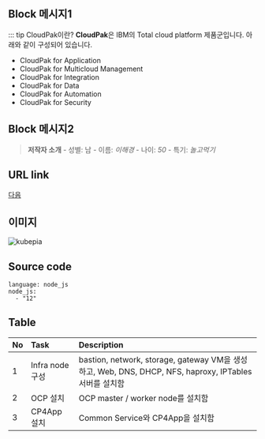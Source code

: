 
## Block 메시지1
::: tip CloudPak이란?
**CloudPak**은 IBM의 Total cloud platform 제품군입니다.
아래와 같이 구성되어 있습니다.
- CloudPak for Application
- CloudPak for Multicloud Management
- CloudPak for Integration
- CloudPak for Data
- CloudPak for Automation
- CloudPak for Security

## Block 메시지2
> **저작자 소개** 
    - 성별: 남 
    - 이름: _이해경_ 
    - 나이: _50_ 
    - 특기: _놀고먹기_ 

## URL link 
[다음](http://www.daum.net)

## 이미지 
![kubepia](https://kubepia.github.io/assets/img/kubepia.png)

## Source code
```
language: node_js
node_js:
  - "12"
```
## Table
| No | Task | Description |
|:---|:--------------------------|:-----------------------------------|
| 1 | Infra node 구성 | bastion, network, storage, gateway VM을 생성하고, Web, DNS, DHCP, NFS, haproxy, IPTables서버를 설치함 |
| 2 | OCP 설치 | OCP master / worker node를 설치함 |
| 3 | CP4App 설치 | Common Service와 CP4App을 설치함 |

